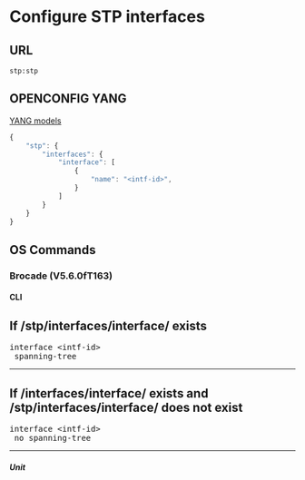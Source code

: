 # Configure STP interfaces

## URL

```
stp:stp
```

## OPENCONFIG YANG

[YANG models](https://github.com/FRINXio/openconfig/tree/master/cdp/src/main/yang)

```javascript
{
    "stp": {
        "interfaces": {
            "interface": [
                {
                    "name": "<intf-id>",
                }
            ]
        }
    }
}
```


## OS Commands

### Brocade (V5.6.0fT163)

#### CLI

If /stp/interfaces/interface/<intf-id> exists 
---
<pre>
interface &lt;intf-id&gt;
 spanning-tree
</pre>
---

If /interfaces/interface/<intf-id> exists and /stp/interfaces/interface/<intf-id> does not exist
---
<pre>
interface &lt;intf-id&gt;
 no spanning-tree
</pre>
---

##### Unit